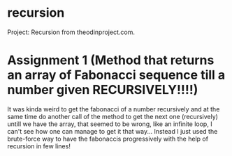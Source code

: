 # recursion

Project: Recursion from theodinproject.com.

# Assignment 1 (Method that returns an array of Fabonacci sequence till a number given RECURSIVELY!!!!)

It was kinda weird to get the fabonacci of a number recursively and
at the same time do another call of the method to get the next 
one (recursively) untill we have the array, that seemed to be wrong,
like an infinite loop, I can't see how one can manage to get it that way...
Instead I just used the brute-force way to have the fabonaccis progressively
with the help of recursion in few lines!